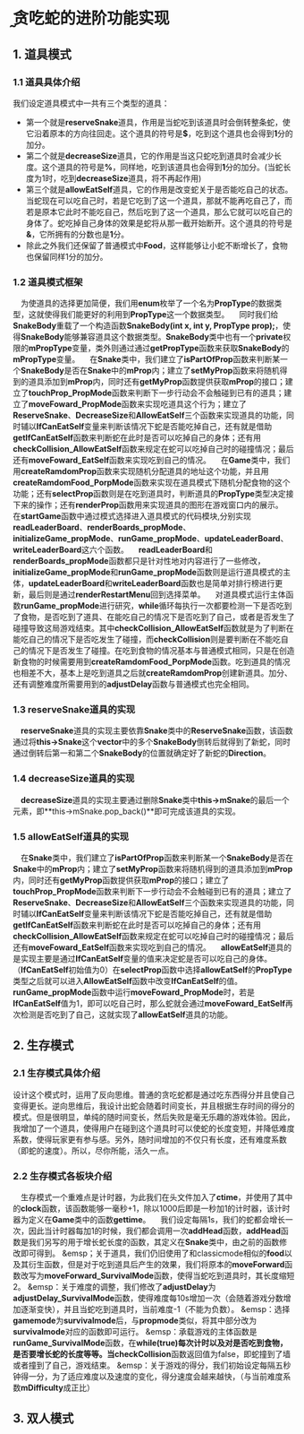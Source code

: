 # ̰贪吃蛇的进阶功能实现

## 1. 道具模式
### 1.1 道具具体介绍  

我们设定道具模式中一共有三个类型的道具：

+ 第一个就是**reserveSnake**道具，作用是当蛇吃到该道具时会倒转整条蛇，使它沿着原本的方向往回走。这个道具的符号是$\mathbf{\$}$，吃到这个道具也会得到**1**分的加分。
+ 第二个就是**decreaseSize**道具，它的作用是当这只蛇吃到道具时会减少长度。这个道具的符号是$\mathbf{\%}$，同样地，吃到该道具也会得到**1**分的加分。(当蛇长度为1时，吃到**decreaseSize**道具，将不再起作用)
+ 第三个就是**allowEatSelf**道具，它的作用是改变蛇关于是否能吃自己的状态。当蛇现在可以吃自己时，若是它吃到了这一个道具，那就不能再吃自己了，而若是原本它此时不能吃自己，然后吃到了这一个道具，那么它就可以吃自己的身体了。蛇吃掉自己身体的效果是蛇将从那一截开始断开。这个道具的符号是$\mathbf{\&}$，它所拥有的分数也是**1**分。
+ 除此之外我们还保留了普通模式中**Food**，这样能够让小蛇不断增长了，食物也保留同样1分的加分。
  
### 1.2 道具模式框架  

&emsp;为使道具的选择更加简便，我们用**enum**枚举了一个名为**PropType**的数据类型，这就使得我们能更好的利用到**PropType**这一个数据类型。
&emsp;同时我们给**SnakeBody**重载了一个构造函数**SnakeBody(int x, int y, PropType prop);**，使得**SnakeBody**能够兼容道具这个数据类型。**SnakeBody**类中也有一个**private**权限的**mPropType**变量，类外则通过通过**getPropType**函数来获取**SnakeBody**的**mPropType**变量。
&emsp;在**Snake**类中，我们建立了**isPartOfProp**函数来判断某一个**SnakeBody**是否在**Snake**中的**mProp**内；建立了**setMyProp**函数来将随机得到的道具添加到**mProp**内，同时还有**getMyProp**函数提供获取**mProp**的接口；建立了**touchProp_PropMode**函数来判断下一步行动会不会触碰到已有的道具；建立了**moveFoward_PropMode**函数来实现吃道具这个行为；建立了**ReserveSnake**、**DecreaseSize**和**AllowEatSelf**三个函数来实现道具的功能，同时辅以**IfCanEatSelf**变量来判断该情况下蛇是否能吃掉自己，还有就是借助**getIfCanEatSelf**函数来判断蛇在此时是否可以吃掉自己的身体；还有用**checkCollision_AllowEatSelf**函数来规定在蛇可以吃掉自己时的碰撞情况；最后还有**moveFoward_EatSelf**函数来实现吃到自己的情况。
&emsp;在**Game**类中，我们用**createRamdomProp**函数来实现随机分配道具的地址这个功能，并且用**createRamdomFood_PorpMode**函数来实现在道具模式下随机分配食物的这个功能；还有**selectProp**函数则是在吃到道具时，判断道具的**PropType**类型决定接下来的操作；还有**renderProp**函数用来实现道具的图形在游戏窗口内的展示。
&emsp;在**startGame**函数中通过模式选择进入道具模式的代码模块,分别实现**readLeaderBoard**、**renderBoards_propMode**、**initializeGame_propMode**、**runGame_propMode**、**updateLeaderBoard**、**writeLeaderBoard**这六个函数。
&emsp;**readLeaderBoard**和**renderBoards_propMode**函数都只是针对性地对内容进行了一些修改，**initializeGame_propMode**和**runGame_propMode**函数则是运行道具模式的主体，**updateLeaderBoard**和**writeLeaderBoard**函数也是简单对排行榜进行更新，最后则是通过**renderRestartMenu**回到选择菜单。
&emsp;对道具模式运行主体函数**runGame_propMode**进行研究，**while**循环每执行一次都要检测一下是否吃到了食物，是否吃到了道具、在能吃自己的情况下是否吃到了自己，或者是否发生了碰撞导致这局游戏结束。其中**checkCollision_AllowEatSelf**函数就是为了判断在能吃自己的情况下是否吃发生了碰撞，而**checkCollision**则是要判断在不能吃自己的情况下是否发生了碰撞。在吃到食物的情况基本与普通模式相同，只是在创造新食物的时候需要用到**createRamdomFood_PorpMode**函数。吃到道具的情况也相差不大，基本上是吃到道具之后就**createRamdomProp**创建新道具。加分、还有调整难度所需要用到的**adjustDelay**函数与普通模式也完全相同。  

### 1.3 reserveSnake道具的实现  

&emsp;**reserveSnake**道具的实现主要依靠**Snake**类中的**ReserveSnake**函数，该函数通过将**this->Snake**这个**vector**中的多个**SnakeBody**倒转后就得到了新蛇，同时通过倒转后第一和第二个**SnakeBody**的位置就确定好了新蛇的**Direction**。  

### 1.4 decreaseSize道具的实现  

&emsp;**decreaseSize**道具的实现主要通过删除**Snake**类中**this->mSnake**的最后一个元素，即**this->mSnake.pop_back()**即可完成该道具的实现。  

### 1.5 allowEatSelf道具的实现

&emsp;在**Snake**类中，我们建立了**isPartOfProp**函数来判断某一个**SnakeBody**是否在**Snake**中的**mProp**内；建立了**setMyProp**函数来将随机得到的道具添加到**mProp**内，同时还有**getMyProp**函数提供获取**mProp**的接口；建立了**touchProp_PropMode**函数来判断下一步行动会不会触碰到已有的道具；建立了**ReserveSnake**、**DecreaseSize**和**AllowEatSelf**三个函数来实现道具的功能，同时辅以**IfCanEatSelf**变量来判断该情况下蛇是否能吃掉自己，还有就是借助**getIfCanEatSelf**函数来判断蛇在此时是否可以吃掉自己的身体；还有用**checkCollision_AllowEatSelf**函数来规定在蛇可以吃掉自己时的碰撞情况；最后还有**moveFoward_EatSelf**函数来实现吃到自己的情况。
&emsp;**allowEatSelf**道具的是实现主要是通过**IfCanEatSelf**变量的值来决定蛇是否可以吃自己的身体。（**IfCanEatSelf**初始值为0）在**selectProp**函数中选择**allowEatSelf**的**PropType**类型之后就可以进入**AllowEatSelf**函数中改变**IfCanEatSelf**的值。**runGame_propMode**函数中运行**moveFoward_PropMode**时，若是**IfCanEatSelf**值为1，即可以吃自己时，那么蛇就会通过**moveFoward_EatSelf**再次检测是否吃到了自己，这就实现了**allowEatSelf**道具的功能。

## 2. 生存模式
### 2.1 生存模式具体介绍

设计这个模式时，运用了反向思维。普通的贪吃蛇都是通过吃东西得分并且使自己变得更长。逆向思维后，我设计出蛇会随着时间变长，并且根据生存时间的得分的模式。但是很明显，单纯的随时间变长，然后失败是毫无乐趣的游戏体验。因此，我增加了一个道具，使得用户在碰到这个道具时可以使蛇的长度变短，并降低难度系数，使得玩家更有参与感。另外，随时间增加的不仅只有长度，还有难度系数（即蛇的速度）。所以，尽你所能，活久一点。

### 2.2 生存模式各板块介绍

&emsp;生存模式一个重难点是计时器，为此我们在头文件加入了**ctime**，并使用了其中的**clock**函数，该函数能够一毫秒+1，除以1000后即是一秒加1的计时器，该计时器为定义在**Game**类中的函数**gettime**。
&emsp;我们设定每隔1s，我们的蛇都会增长一次，因此当计时器每加1的时候，我们都会调用一次**addHead**函数，**addHead**函数是我们另写的用于增长蛇长度的函数，其定义在**Snake**类中，由之前的函数修改即可得到。
&emsp；关于道具，我们仍旧使用了和classicmode相似的**food**以及其衍生函数，但是对于吃到道具后产生的效果，我们将原本的**moveForward**函数改写为**moveForward_SurvivalMode**函数，使得当蛇吃到道具时，其长度缩短2。
&emsp：关于难度的调整，我们修改了**adjustDelay**为**adjustDelay_SurvivalMode**函数，使得难度每10s增加一次（会随着游戏分数增加逐渐变快），并且当蛇吃到道具时，当前难度-1（不能为负数）。
&emsp：选择**gamemode**为**survivalmode**后，与**propmode**类似，将其中部分改为**survivalmode**对应的函数即可运行。
&emsp：承载游戏的主体函数是**runGame_SurvivalMode**函数，在**while(true)**每次计时以及对是否吃到食物，是否要增长蛇的长度等等。当**checkCollision**函数返回值为false，即蛇撞到了墙或者撞到了自己，游戏结束。
&emsp：关于游戏的得分，我们初始设定每隔五秒钟得一分，为了适应难度以及速度的变化，得分速度会越来越快，（与当前难度系数**mDifficulty**成正比）
## 3. 双人模式
